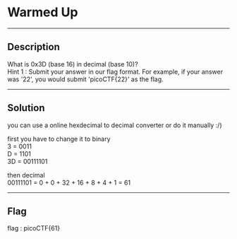 # Warmed Up

---
## Description

What is 0x3D (base 16) in decimal (base 10)?  
Hint 1 : Submit your answer in our flag format. For example, if your answer was '22', you would submit 'picoCTF{22}' as the flag.

---
## Solution

you can use a online hexdecimal to decimal converter or do it manually :/)

first you have to change it to binary  
3 = 0011  
D = 1101  
3D = 00111101

then decimal  
00111101 = 0 + 0 + 32 + 16 + 8 + 4 + 1 = 61

---
## Flag

flag : picoCTF{61}
